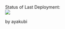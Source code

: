 
Status of Last Deployment:<br>
<img src="https://github.com/aayakubi/ci_aws/workflows/pipe-aws/badge.svg?branch=master"><br>

by ayakubi
